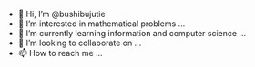 - 👋 Hi, I’m @bushibujutie
- 👀 I’m interested in mathematical problems ...
- 🌱 I’m currently learning information and computer science ...
- 💞️ I’m looking to collaborate on ...
- 📫 How to reach me ...

<!---
bushibujutie/bushibujutie is a ✨ special ✨ repository because its `README.md` (this file) appears on your GitHub profile.
You can click the Preview link to take a look at your changes.
--->
